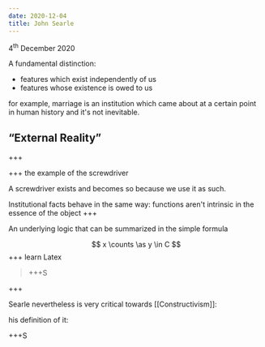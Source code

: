 ```yaml
---
date: 2020-12-04
title: John Searle
---
```

<p class="date">4<sup>th</sup> December 2020</p>

A fundamental distinction:
- features which exist independently of us
- features whose existence is owed to us

for example, marriage is an institution which came about at a certain point in human history and it's not inevitable.

## <q>External Reality</q>

+++

+++ the example of the screwdriver

A screwdriver exists and becomes so because we use it as such.

Institutional facts behave in the same way: functions aren't intrinsic in the essence of the object +++

An underlying logic that can be summarized in the simple formula

$$
x \counts \as y \in C 
$$
+++ learn Latex

> +++S

+++

Searle nevertheless is very critical towards [[Constructivism]]:

his definition of it:

+++S

